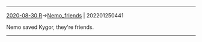 ***
[2020-08-30 R](../../sessions/notes_brian/2020-08-30%20R.md)->[Nemo_friends](Insights/Attach/Nemo_friends.md) | 202201250441

Nemo saved Kygor, they're friends.

***